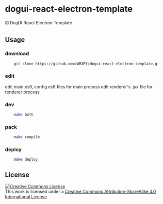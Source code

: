 # dogui-react-electron-template

:ballot_box_with_check: DogUI React Electron Template

## Usage

### download

```bash
    git clone https://github.com/WMXPY/dogui-react-electron-template.git
```

### edit

edit main.es6, config es6 files for main process
edit renderer's .jsx file for renderer process

### dev

```bash
    make both
```

### pack

```bash
    make compile
```

### deploy

```bash
    make deploy
```

## License

<a rel="license" href="http://creativecommons.org/licenses/by-sa/4.0/"><img alt="Creative Commons License" style="border-width:0" src="https://i.creativecommons.org/l/by-sa/4.0/88x31.png" /></a><br />This work is licensed under a <a rel="license" href="http://creativecommons.org/licenses/by-sa/4.0/">Creative Commons Attribution-ShareAlike 4.0 International License</a>.